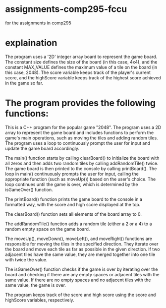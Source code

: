 # assignments-comp295-fccu
for the assignments in comp295
# explaination
The program uses a '2D' integer array board to represent the game board. The constant size defines the size of the board (in this case, 4x4), and the constant MAX_VALUE defines the maximum value of a tile on the board (in this case, 2048). The score variable keeps track of the player's current score, and the highScore variable keeps track of the highest score achieved in the game so far.

# The program provides the following functions:

This is a C++ program for the popular game "2048". The program uses a 2D array to represent the game board and includes functions to perform the game's main operations, such as moving the tiles and adding random tiles. The program uses a loop to continuously prompt the user for input and update the game board accordingly.

The main() function starts by calling clearBoard() to initialize the board with all zeros and then adds two random tiles by calling addRandomTile() twice. The game board is then printed to the console by calling printBoard(). The loop in main() continuously prompts the user for input, calling the appropriate function (such as moveUp()) based on the user's choice. The loop continues until the game is over, which is determined by the isGameOver() function.

The printBoard() function prints the game board to the console in a formatted way, with the score and high score displayed at the top.

The clearBoard() function sets all elements of the board array to 0.

The addRandomTile() function adds a random tile (either a 2 or a 4) to a random empty space on the game board.

The moveUp(), moveDown(), moveLeft(), and moveRight() functions are responsible for moving the tiles in the specified direction. They iterate over the board and move each tile as far as possible in the given direction. If two adjacent tiles have the same value, they are merged together into one tile with twice the value.

The isGameOver() function checks if the game is over by iterating over the board and checking if there are any empty spaces or adjacent tiles with the same value. If there are no empty spaces and no adjacent tiles with the same value, the game is over.

The program keeps track of the score and high score using the score and highScore variables, respectively.
